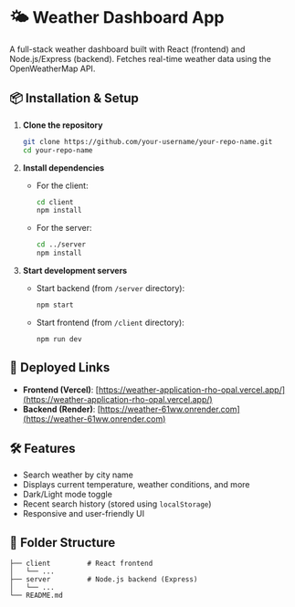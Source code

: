 # 🌤️ Weather Dashboard App

A full-stack weather dashboard built with React (frontend) and Node.js/Express (backend). Fetches real-time weather data using the OpenWeatherMap API.

## 📦 Installation & Setup

1. **Clone the repository**
   ```bash
   git clone https://github.com/your-username/your-repo-name.git
   cd your-repo-name
   ```

2. **Install dependencies**

   - For the client:
     ```bash
     cd client
     npm install
     ```

   - For the server:
     ```bash
     cd ../server
     npm install
     ```

3. **Start development servers**

   - Start backend (from `/server` directory):
     ```bash
     npm start
     ```

   - Start frontend (from `/client` directory):
     ```bash
     npm run dev
     ```

## 🚀 Deployed Links

- **Frontend (Vercel)**: [https://weather-application-rho-opal.vercel.app/](https://weather-application-rho-opal.vercel.app/)
- **Backend (Render)**: [https://weather-61ww.onrender.com](https://weather-61ww.onrender.com)

## 🛠 Features

- Search weather by city name
- Displays current temperature, weather conditions, and more
- Dark/Light mode toggle
- Recent search history (stored using `localStorage`)
- Responsive and user-friendly UI

## 📁 Folder Structure

```
├── client         # React frontend
│   └── ...
├── server         # Node.js backend (Express)
│   └── ...
└── README.md
```
